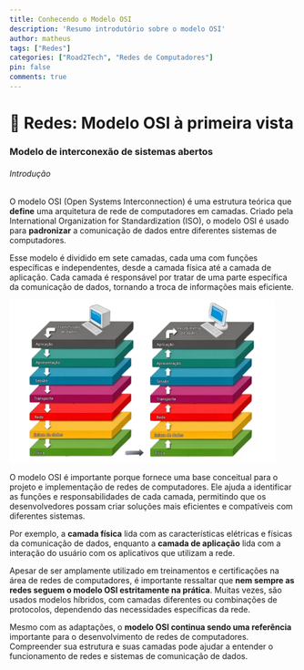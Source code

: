 ```yaml
---
title: Conhecendo o Modelo OSI
description: 'Resumo introdutório sobre o modelo OSI'
author: matheus
tags: ["Redes"]
categories: ["Road2Tech", "Redes de Computadores"]
pin: false
comments: true
---
```


# 🥞 Redes: Modelo OSI à primeira vista

### Modelo de interconexão de sistemas abertos

###### Introdução

O modelo OSI (Open Systems Interconnection) é uma estrutura teórica que **define** uma arquitetura de rede de computadores em camadas. Criado pela International Organization for Standardization (ISO), o modelo OSI é usado para **padronizar** a comunicação de dados entre diferentes sistemas de computadores. 

Esse modelo é dividido em sete camadas, cada uma com funções específicas e independentes, desde a camada física até a camada de aplicação. Cada camada é responsável por tratar de uma parte específica da comunicação de dados, tornando a troca de informações mais eficiente.

<img title="" src="../assets/img/content/modeloOSI.png" alt="modeloOSI.png" data-align="center" width="466">

O modelo OSI é importante porque fornece uma base conceitual para o projeto e implementação de redes de computadores. Ele ajuda a identificar as funções e responsabilidades de cada camada, permitindo que os desenvolvedores possam criar soluções mais eficientes e compatíveis com diferentes sistemas.

Por exemplo, a **camada física** lida com as características elétricas e físicas da comunicação de dados, enquanto a **camada de aplicação** lida com a interação do usuário com os aplicativos que utilizam a rede.

Apesar de ser amplamente utilizado em treinamentos e certificações na área de redes de computadores, é importante ressaltar que **nem sempre as redes seguem o modelo OSI estritamente na prática**. Muitas vezes, são usados modelos híbridos, com camadas diferentes ou combinações de protocolos, dependendo das necessidades específicas da rede.

Mesmo com as adaptações, o **modelo OSI continua sendo uma referência** importante para o desenvolvimento de redes de computadores. Compreender sua estrutura e suas camadas pode ajudar a entender o funcionamento de redes e sistemas de comunicação de dados.
